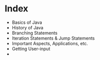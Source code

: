 # Index
- Basics of Java
- History of Java
- Branching Statements
- Iteration Statements & Jump Statements
- Important Aspects, Applications, etc.
- Getting User-input
- 
